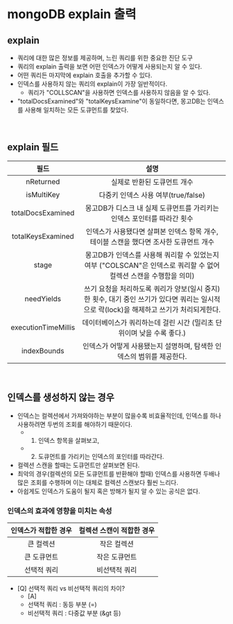 # mongoDB explain 출력 

## explain

- 쿼리에 대한 많은 정보를 제공하며, 느린 쿼리를 위한 중요한 진단 도구
- 쿼리의 explain 출력을 보면 어떤 인덱스가 어떻게 사용되는지 알 수 있다.
- 어떤 쿼리든 마지막에 explain 호출을 추가할 수 있다.
- 인덱스를 사용하지 않는 쿼리의 explain이 가장 일반적이다.
  - 쿼리가 "COLLSCAN"을 사용하면 인덱스를 사용하지 않음을 알 수 있다.
- "totalDocsExamined"와 "totalKeysExamine"이 동일하다면, 몽고DB는 인덱스를 사용해 일치하는 모든 도큐먼트를 찾았다.

<br/>

## explain 필드

| 필드                  | 설명                                                                                |
|:---------------------:|:-----------------------------------------------------------------------------------:|
| nReturned           | 실제로 반환된 도큐먼트 개수                                                                   |
| isMultiKey          | 다중키 인덱스 사용 여부(true/false)                                                         |
| totalDocsExamined   | 몽고DB가 디스크 내 실제 도큐먼트를 가리키는 인덱스 포인터를 따라간 횟수                                         |
| totalKeysExamined   | 인덱스가 사용됐다면 살펴본 인덱스 항목 개수, 테이블 스캔을 했다면 조사한 도큐먼트 개수                                 |
| stage               | 몽고DB가 인덱스를 사용해 쿼리할 수 있었는지 여부 ("COLSCAN"은 인덱스로 쿼리할 수 없어 컬렉션 스캔을 수행함을 의미)           |
| needYields          | 쓰기 요청을 처리하도록 쿼리가 양보(일시 중지)한 횟수, 대기 중인 쓰기가 있다면 쿼리는 일시적으로 락(lock)을 해제하고 쓰기가 처리되게한다. |
| executionTimeMillis | 데이터베이스가 쿼리하는데 걸린 시간 (밀리초 단위이며 낮을 수록 좋다.)                                          |
| indexBounds         | 인덱스가 어떻게 사용됐는지 설명하며, 탐색한 인덱스의 범위를 제공한다.                                           |


<br/>

## 인덱스를 생성하지 않는 경우 

- 인덱스는 컬렉션에서 가져와야하는 부분이 많을수록 비효율적인데, 인덱스를 하나 사용하려면 두번의 조회를 해야하기 때문이다.
  - 1) 인덱스 항목을 살펴보고,
  - 2) 도큐먼트를 가리키는 인덱스의 포인터를 따라간다.
- 컬렉션 스캔을 할때는 도큐먼트만 살펴보면 된다. 
- 최악의 경우(컬렉션의 모든 도큐먼트를 반환해야 할때) 인덱스를 사용하면 두배나 많은 조회를 수행하며 이는 대체로 컬렉션 스캔보다 훨씬 느리다.
- 아쉽게도 인덱스가 도움이 될지 혹은 방해가 될지 알 수 있는 공식은 없다.

### 인덱스의 효과에 영향을 미치는 속성 

| 인덱스가 적합한 경우 | 컬렉션 스캔이 적합한 경우 |
|:-----------:|:--------------:|
|    큰 컬렉션    |     작은 컬렉션     |
|   큰 도큐먼트    |    작은 도큐먼트     |
|   선택적 쿼리    |     비선택적 쿼리     |

- [Q] 선택적 쿼리 vs 비선택적 쿼리의 차이?
  - [A]
  - 선택적 쿼리 : 동등 부분 (=)
  - 비선택적 쿼리 : 다중값 부분 (&gt 등)
